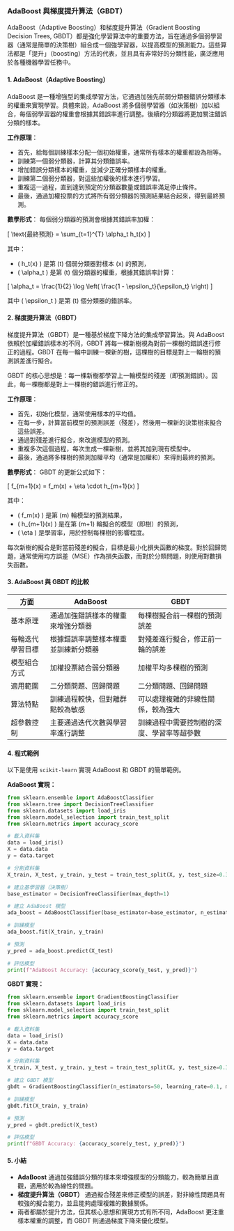 ### **AdaBoost 與梯度提升算法（GBDT）**

AdaBoost（Adaptive Boosting）和梯度提升算法（Gradient Boosting Decision Trees, GBDT）都是強化學習算法中的重要方法，旨在通過多個弱學習器（通常是簡單的決策樹）組合成一個強學習器，以提高模型的預測能力。這些算法都是「提升」（boosting）方法的代表，並且具有非常好的分類性能，廣泛應用於各種機器學習任務中。

#### **1. AdaBoost（Adaptive Boosting）**

AdaBoost 是一種增強型的集成學習方法，它通過加強先前弱分類器錯誤分類樣本的權重來實現學習。具體來說，AdaBoost 將多個弱學習器（如決策樹）加以組合，每個弱學習器的權重會根據其錯誤率進行調整。後續的分類器將更加關注錯誤分類的樣本。

**工作原理**：
- 首先，給每個訓練樣本分配一個初始權重，通常所有樣本的權重都設為相等。
- 訓練第一個弱分類器，計算其分類錯誤率。
- 增加錯誤分類樣本的權重，並減少正確分類樣本的權重。
- 訓練第二個弱分類器，對這些加權後的樣本進行學習。
- 重複這一過程，直到達到預定的分類器數量或錯誤率滿足停止條件。
- 最後，通過加權投票的方式將所有弱分類器的預測結果結合起來，得到最終預測。

**數學形式**：
每個弱分類器的預測會根據其錯誤率加權：

\[
\text{最終預測} = \sum_{t=1}^{T} \alpha_t h_t(x)
\]

其中：
- \( h_t(x) \) 是第 \(t\) 個弱分類器對樣本 \(x\) 的預測，
- \( \alpha_t \) 是第 \(t\) 個分類器的權重，根據其錯誤率計算：

\[
\alpha_t = \frac{1}{2} \log \left( \frac{1 - \epsilon_t}{\epsilon_t} \right)
\]

其中 \( \epsilon_t \) 是第 \(t\) 個分類器的錯誤率。

#### **2. 梯度提升算法（GBDT）**

梯度提升算法（GBDT）是一種基於梯度下降方法的集成學習算法。與 AdaBoost 依賴於加權錯誤樣本的不同，GBDT 將每一棵新樹視為對前一棵樹的錯誤進行修正的過程。GBDT 在每一輪中訓練一棵新的樹，這棵樹的目標是對上一輪樹的預測誤差進行擬合。

GBDT 的核心思想是：每一棵新樹都學習上一輪模型的殘差（即預測錯誤）。因此，每一棵樹都是對上一棵樹的錯誤進行修正的。

**工作原理**：
- 首先，初始化模型，通常使用樣本的平均值。
- 在每一步，計算當前模型的預測誤差（殘差），然後用一棵新的決策樹來擬合這些誤差。
- 通過對殘差進行擬合，來改進模型的預測。
- 重複多次這個過程，每次生成一棵新樹，並將其加到現有模型中。
- 最後，通過將多棵樹的預測加權平均（通常是加權和）來得到最終的預測。

**數學形式**：
GBDT 的更新公式如下：

\[
f_{m+1}(x) = f_m(x) + \eta \cdot h_{m+1}(x)
\]

其中：
- \( f_m(x) \) 是第 \(m\) 輪模型的預測結果，
- \( h_{m+1}(x) \) 是在第 \(m+1\) 輪擬合的模型（即樹）的預測，
- \( \eta \) 是學習率，用於控制每棵樹的影響程度。

每次新樹的擬合是對當前殘差的擬合，目標是最小化損失函數的梯度。對於回歸問題，通常使用均方誤差（MSE）作為損失函數，而對於分類問題，則使用對數損失函數。

#### **3. AdaBoost 與 GBDT 的比較**

| 方面                | AdaBoost                               | GBDT                              |
|---------------------|----------------------------------------|-----------------------------------|
| 基本原理            | 通過加強錯誤樣本的權重來增強分類器     | 每棵樹擬合前一棵樹的預測誤差     |
| 每輪迭代學習目標    | 根據錯誤率調整樣本權重並訓練新分類器   | 對殘差進行擬合，修正前一輪的誤差 |
| 模型組合方式        | 加權投票結合弱分類器                   | 加權平均多棵樹的預測             |
| 適用範圍            | 二分類問題、回歸問題                  | 二分類問題、回歸問題             |
| 算法特點            | 訓練過程較快，但對離群點較為敏感       | 可以處理複雜的非線性關係，較為強大 |
| 超參數控制          | 主要通過迭代次數與學習率進行調整       | 訓練過程中需要控制樹的深度、學習率等超參數 |

#### **4. 程式範例**

以下是使用 `scikit-learn` 實現 AdaBoost 和 GBDT 的簡單範例。

**AdaBoost 實現：**

```python
from sklearn.ensemble import AdaBoostClassifier
from sklearn.tree import DecisionTreeClassifier
from sklearn.datasets import load_iris
from sklearn.model_selection import train_test_split
from sklearn.metrics import accuracy_score

# 載入資料集
data = load_iris()
X = data.data
y = data.target

# 分割資料集
X_train, X_test, y_train, y_test = train_test_split(X, y, test_size=0.3, random_state=42)

# 建立基學習器（決策樹）
base_estimator = DecisionTreeClassifier(max_depth=1)

# 建立 AdaBoost 模型
ada_boost = AdaBoostClassifier(base_estimator=base_estimator, n_estimators=50)

# 訓練模型
ada_boost.fit(X_train, y_train)

# 預測
y_pred = ada_boost.predict(X_test)

# 評估模型
print(f"AdaBoost Accuracy: {accuracy_score(y_test, y_pred)}")
```

**GBDT 實現：**

```python
from sklearn.ensemble import GradientBoostingClassifier
from sklearn.datasets import load_iris
from sklearn.model_selection import train_test_split
from sklearn.metrics import accuracy_score

# 載入資料集
data = load_iris()
X = data.data
y = data.target

# 分割資料集
X_train, X_test, y_train, y_test = train_test_split(X, y, test_size=0.3, random_state=42)

# 建立 GBDT 模型
gbdt = GradientBoostingClassifier(n_estimators=50, learning_rate=0.1, max_depth=3)

# 訓練模型
gbdt.fit(X_train, y_train)

# 預測
y_pred = gbdt.predict(X_test)

# 評估模型
print(f"GBDT Accuracy: {accuracy_score(y_test, y_pred)}")
```

#### **5. 小結**

- **AdaBoost** 通過加強錯誤分類的樣本來增強模型的分類能力，較為簡單且直觀，適用於較為線性的問題。
- **梯度提升算法（GBDT）** 通過擬合殘差來修正模型的誤差，對非線性問題具有較強的擬合能力，並且能夠處理複雜的數據關係。
- 兩者都屬於提升方法，但其核心思想和實現方式有所不同，AdaBoost 更注重樣本權重的調整，而 GBDT 則通過梯度下降來優化模型。